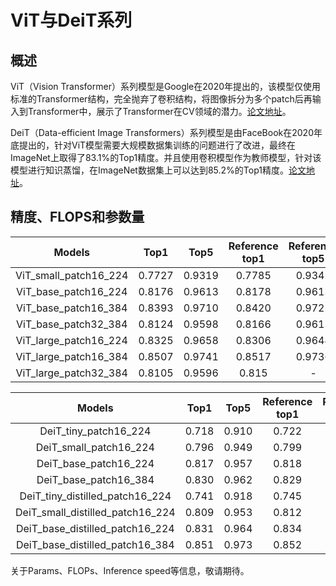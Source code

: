 # ViT与DeiT系列

## 概述

ViT（Vision Transformer）系列模型是Google在2020年提出的，该模型仅使用标准的Transformer结构，完全抛弃了卷积结构，将图像拆分为多个patch后再输入到Transformer中，展示了Transformer在CV领域的潜力。[论文地址](https://arxiv.org/abs/2010.11929)。

DeiT（Data-efficient Image Transformers）系列模型是由FaceBook在2020年底提出的，针对ViT模型需要大规模数据集训练的问题进行了改进，最终在ImageNet上取得了83.1%的Top1精度。并且使用卷积模型作为教师模型，针对该模型进行知识蒸馏，在ImageNet数据集上可以达到85.2%的Top1精度。[论文地址](https://arxiv.org/abs/2012.12877)。




## 精度、FLOPS和参数量

| Models           | Top1 | Top5 | Reference<br>top1 | Reference<br>top5 | FLOPS<br>(G) |
|:--:|:--:|:--:|:--:|:--:|:--:|
| ViT_small_patch16_224 | 0.7727 | 0.9319 | 0.7785 | 0.9342 |      |
| ViT_base_patch16_224  | 0.8176 | 0.9613 | 0.8178 | 0.9613 |      |
| ViT_base_patch16_384  | 0.8393 | 0.9710 | 0.8420 | 0.9722 |      |
| ViT_base_patch32_384  | 0.8124 | 0.9598 | 0.8166 | 0.9613 |      |
| ViT_large_patch16_224 | 0.8325 | 0.9658 | 0.8306 | 0.9644 |      |
| ViT_large_patch16_384 | 0.8507 | 0.9741 | 0.8517 | 0.9736 |      |
| ViT_large_patch32_384 | 0.8105 | 0.9596 | 0.815  | -      |      |


| Models           | Top1 | Top5 | Reference<br>top1 | Reference<br>top5 | FLOPS<br>(G) |
|:--:|:--:|:--:|:--:|:--:|:--:|
| DeiT_tiny_patch16_224            | 0.718 | 0.910 | 0.722 | 0.911 |      |
| DeiT_small_patch16_224           | 0.796 | 0.949 | 0.799 | 0.950 |      |
| DeiT_base_patch16_224            | 0.817 | 0.957 | 0.818 | 0.956 |      |
| DeiT_base_patch16_384            | 0.830 | 0.962 | 0.829 | 0.972 |      |
| DeiT_tiny_distilled_patch16_224  | 0.741 | 0.918 | 0.745 | 0.919 |      |
| DeiT_small_distilled_patch16_224 | 0.809 | 0.953 | 0.812 | 0.954 |      |
| DeiT_base_distilled_patch16_224  | 0.831 | 0.964 | 0.834 | 0.965 |      |
| DeiT_base_distilled_patch16_384  | 0.851 | 0.973 | 0.852 | 0.972 |      |

关于Params、FLOPs、Inference speed等信息，敬请期待。
